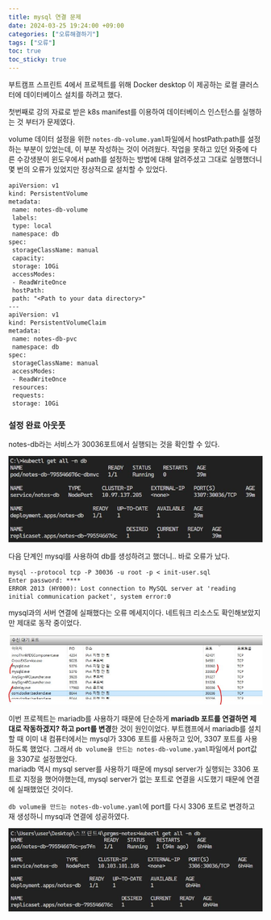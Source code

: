 ```yaml
---
title: mysql 연결 문제
date: 2024-03-25 19:24:00 +09:00
categories: ["오류해결하기"]
tags: ["오류"]
toc: true
toc_sticky: true
---
```


부트캠프 스프린트 4에서 프로젝트를 위해 Docker desktop 이 제공하는 로컬 클러스터에 데이터베이스 설치를 하려고 했다.

첫번째로 강의 자료로 받은 k8s manifest를 이용하여 데이터베이스 인스턴스를 실행하는 것 부터가 문제였다.

volume 데이터 설정을 위한 `notes-db-volume.yaml`파일에서 hostPath:path를 설정하는 부분이 있었는데, 이 부분 작성하는 것이 어려웠다. 작업을 못하고 있던 와중에 다른 수강생분이 윈도우에서 path를 설정하는 방법에 대해 알려주셨고 그대로 실행했더니 몇 번의 오류가 있었지만 정상적으로 설치할 수 있었다.

```
apiVersion: v1
kind: PersistentVolume
metadata:
 name: notes-db-volume
 labels:
 type: local
 namespace: db
spec:
 storageClassName: manual
 capacity:
 storage: 10Gi
 accessModes:
 - ReadWriteOnce
 hostPath:
 path: "<Path to your data directory>"
---
apiVersion: v1
kind: PersistentVolumeClaim
metadata:
 name: notes-db-pvc
 namespace: db
spec:
 storageClassName: manual
 accessModes:
 - ReadWriteOnce
 resources:
 requests:
 storage: 10Gi
```

### 설정 완료 아웃풋

notes-db라는 서비스가 30036포트에서 실행되는 것을 확인할 수 있다.

![alt text](<yaml 파일 설치.JPG>)

다음 단계인 mysql를 사용하여 db를 생성하려고 했더니.. 바로 오류가 났다.

```
mysql --protocol tcp -P 30036 -u root -p < init-user.sql
Enter password: ****
ERROR 2013 (HY000): Lost connection to MySQL server at 'reading initial communication packet', system error:0
```

mysql과의 서버 연결에 실패했다는 오류 메세지이다. 네트워크 리소스도 확인해보았지만 제대로 동작 중이었다.

![alt text](리소스.JPG)

이번 프로젝트는 mariadb를 사용하기 때문에 단순하게 **mariadb 포트를 연결하면 제대로 작동하겠지? 하고 port를 변경**한 것이 원인이었다. 부트캠프에서 mariadb를 설치할 때 이미 내 컴퓨터에서는 mysql가 3306 포트를 사용하고 있어, 3307 포트를 사용하도록 했었다. 그래서 `db volume을 만드는 notes-db-volume.yaml`파일에서 port값을 3307로 설정했었다.  
mariadb 역시 mysql server를 사용하기 때문에 mysql server가 실행되는 3306 포트로 지정을 했어야했는데, mysql server가 없는 포트로 연결을 시도했기 때문에 연결에 실패했었던 것이다.

`db volume을 만드는 notes-db-volume.yaml`에 port를 다시 3306 포트로 변경하고 재 생성하니 mysql과 연결에 성공하였다.

![alt text](port.JPG)
